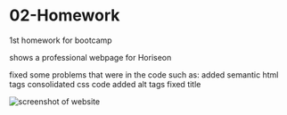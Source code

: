 # 02-Homework
1st homework for bootcamp

shows a professional webpage for Horiseon

fixed some problems that were in the code
such as:
added semantic html tags
consolidated css code
added alt tags 
fixed title

<image src=".\assets\images\screenshot.JPG" alt="screenshot of website">
<a href="https://mknauss97.github.io/First-Homework/"></a>